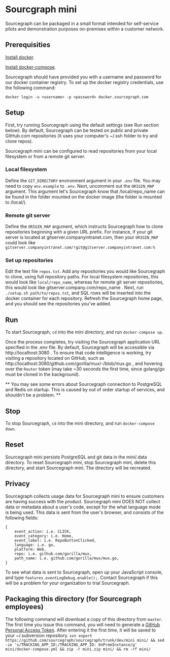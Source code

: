 # Sourcgraph mini
Sourcegraph can be packaged in a small format intended for self-service pilots and demonstration purposes on-premises within a customer network.

## Prerequisities
[Install docker](https://docs.docker.com/engine/installation/).

[Install docker-compose](https://docs.docker.com/compose/install/).

Sourcegraph should have provided you with a username and password for our docker container registry. To set up the docker registry credentials, use the following command:

```docker login -u <username> -p <password> docker.sourcegraph.com```

## Setup
First, try running Sourcegraph using the default settings (see Run section below). By default, Sourcegraph can be tested on public and private GitHub.com repositories (it uses your computer's ~/.ssh folder to try and clone repos).

Sourcegraph mini can be configured to read repositories from your local filesystem or from a remote git server.

### Local filesystem
Define the `GIT_DIRECTORY` environment argument in your `.env` file. You may need to copy `env.example` to `.env`. Next, uncomment out the `ORIGIN_MAP` argument. This argument let's Sourcegraph know that <URL>/local/repo_name can be found in the folder mounted on the docker image (the folder is mounted to /local/).

### Remote git server
Define the `ORIGIN_MAP` argument, which instructs Sourcegraph how to clone repositories beginning with a given URL prefix. For instance, if your git server is located at gitserver.companyintranet.com, then your `ORIGIN_MAP` could look like `gitserver.companyintranet.com/!git@gitserver.companyintranet.com:%`

### Set up repositories
Edit the text file `repos.txt`. Add any repositories you would like Sourcegraph to clone, using full repository paths. For local filesystem repositories, this would look like `local/repo_name`, whereas for remote git server repositories, this would look like gitserver.company.com/repo_name . Next, run `./setup.sh path/to/repos.txt`, and SQL rows will be inserted into the docker container for each repository. Refresh the Sourcegraph home page, and you should see the repositories you've added.

## Run
To start Sourcegraph, `cd` into the mini directory, and run `docker-compose up`.

Once the process completes, try visiting the Sourcegraph application URL specified in the .env file. By default, Sourcegraph will be accessible via http://localhost:3080 . To ensure that code intelligence is working, try visiting a repository located on GitHub, such as http://localhost:3080/github.com/gorilla/mux/-/blob/mux.go , and hovering over the `Router` token (may take ~30 seconds the first time, since golang/go must be cloned in the background).

** You may see some errors about Sourcegraph connection to PostgreSQL and Redis on startup. This is caused by out of order startup of services, and shouldn't be a problem. **

## Stop
To stop Sourcegraph, `cd` into the mini directory, and run `docker-compose down`.

## Reset
Sourcegraph mini persists PostgreSQL and git data in the mini/.data directory. To reset Sourcegraph mini, stop Sourcegraph mini, delete this directory, and start Sourcegraph mini. The directory will be recreated.

## Privacy
Sourcegraph collects usage data for Sourcegraph mini to ensure customers are having success with the product. Sourcegraph mini DOES NOT collect data or metadata about a user's code, except for the what language mode is being used. This data is sent from the user's browser, and consists of the following fields:
```
{
    event_action: i.e. CLICK,
    event_category: i.e. Home,
    event_label: i.e. RepoButtonClicked,
    language: i.e. go,
    platform: Web,
    repo: i.e. github.com/gorilla/mux,
    path_name: i.e. github.com/gorilla/mux/mux.go,
}
```
To see what data is sent to Sourcegraph, open up your JavaScript console, and type `features.eventLogDebug.enable();`. Contact Sourcegraph if this will be a problem for your organization to trial Sourcegraph.

## Packaging this directory (for Sourcegraph employees)
The following command will download a copy of this directory from `master`. The first time you issue this command, you will need to generate a [GitHub Personal Access Token](https://github.com/settings/tokens). After entering it the first time, it will be saved to your ~/.subversion repository.
`svn export https://github.com/sourcegraph/sourcegraph/trunk/dev/mini mini/ && sed -ie 's/TRACKING_APP_ID:/TRACKING_APP_ID: OnPremInstance/g' mini/docker-compose.yml && zip -r mini.zip mini/ && rm -rf mini/`
